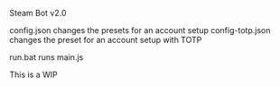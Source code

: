 Steam Bot v2.0

config.json changes the presets for an account setup
config-totp.json changes the preset for an account setup with TOTP

run.bat runs main.js

This is a WIP
